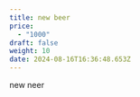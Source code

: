 ```yaml
---
title: new beer
price:
  - "1000"
draft: false
weight: 10
date: 2024-08-16T16:36:48.653Z
---
```

new neer
